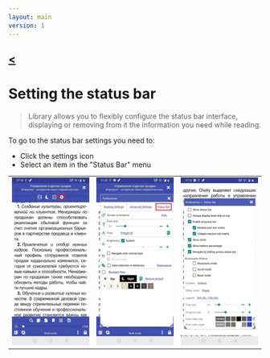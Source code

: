 ```yaml
---
layout: main
version: 1
---
```

[<](/wiki/faq)
---
# Setting the status bar

> Library allows you to flexibly configure the status bar interface, displaying or removing from it the information you need while reading.

To go to the status bar settings you need to:
* Click the settings icon
* Select an item in the "Status Bar" menu

||||
|-|-|-|
|![](1.jpg)|![](2.jpg)|![](3.jpg)|
